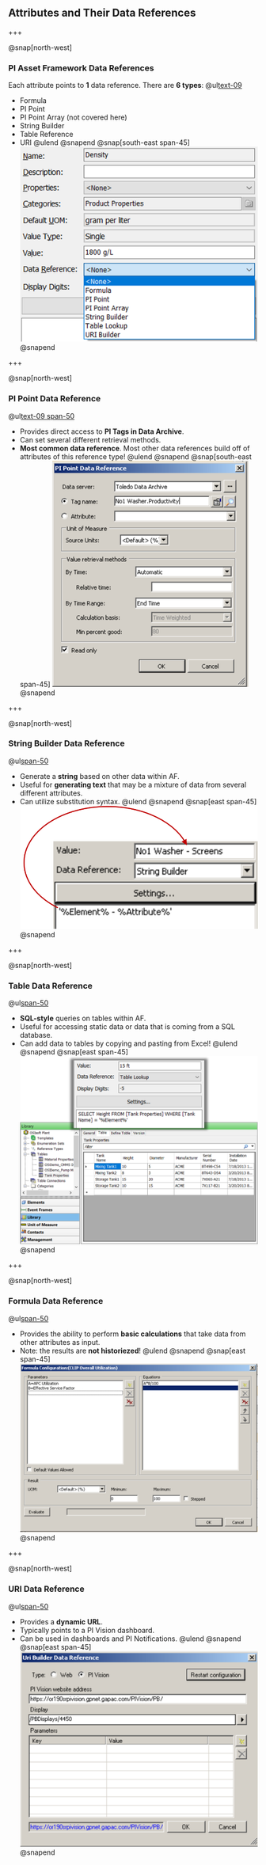 ## Attributes and Their Data References

+++

@snap[north-west]
### PI Asset Framework Data References
Each attribute points to **1** data reference. There are **6 types**:
@ul[text-09](false)
- Formula
- PI Point
- PI Point Array (not covered here)
- String Builder
- Table Reference
- URI
@ulend
@snapend
@snap[south-east span-45]
![IMAGE](assets/img/pse-data-references.png)
@snapend

+++

@snap[north-west]
### PI Point Data Reference
@ul[text-09 span-50](false)
- Provides direct access to **PI Tags in Data Archive**.
- Can set several different retrieval methods.
- **Most common data reference**. Most other data references build off of attributes of this reference type!
@ulend
@snapend
@snap[south-east span-45]
![](assets\img\pse-pi-point-data-reference.png)
@snapend

+++

@snap[north-west]
### String Builder Data Reference
@ul[span-50](false)
- Generate a **string** based on other data within AF.
- Useful for **generating text** that may be a mixture of data from several different attributes.
- Can utilize substitution syntax.
@ulend
@snapend
@snap[east span-45]
![](assets\img\pse-string-builder-data-reference.png)
@snapend

+++

@snap[north-west]
### Table Data Reference
@ul[span-50](false)
- **SQL-style** queries on tables within AF.
- Useful for accessing static data or data that is coming from a SQL database.
- Can add data to tables by copying and pasting from Excel!
@ulend
@snapend
@snap[east span-45]
![](assets\img\pse-table-data-reference.png)
@snapend

+++

@snap[north-west]
### Formula Data Reference
@ul[span-50](false)
- Provides the ability to perform **basic calculations** that take data from other attributes as input.
- Note: the results are **not historiezed**!
@ulend
@snapend
@snap[east span-45]
![](assets\img\pse-formula-data-reference.png)
@snapend

+++

@snap[north-west]
### URI Data Reference
@ul[span-50](false)
- Provides a **dynamic URL**.
- Typically points to a PI Vision dashboard.
- Can be used in dashboards and PI Notifications.
@ulend
@snapend
@snap[east span-45]
![](assets\img\pse-uri-data-reference.png)
@snapend